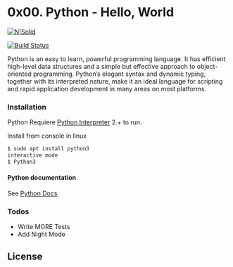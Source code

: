 # 0x00. Python - Hello, World

[![N|Solid](https://www.holbertonschool.com/holberton-logo.png)](https://nodesource.com/products/nsolid)

[![Build Status](https://travis-ci.org/joemccann/dillinger.svg?branch=master)](https://travis-ci.org/joemccann/dillinger)

Python is an easy to learn, powerful programming language. It has efficient high-level data structures and a simple but effective approach to object-oriented programming. Python’s elegant syntax and dynamic typing, together with its interpreted nature, make it an ideal language for scripting and rapid application development in many areas on most platforms.


### Installation

Python Requiere [Python Interpreter](https://www.python.org/downloads/) 2.+ to run.

Install from console in linux

```sh
$ sudo apt install python3 
interactive mode
$ Python3
```


#### Python documentation

See [Python Docs](https://docs.python.org/3/tutorial/index.html)


### Todos

 - Write MORE Tests
 - Add Night Mode

License
----

